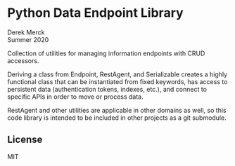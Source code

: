 # Python Data Endpoint Library

Derek Merck  
Summer 2020  

Collection of utilities for managing information endpoints with CRUD accessors.

Deriving a class from Endpoint, RestAgent, and Serializable creates a highly functional class that can be instantiated from fixed keywords, has access to persistent data (authentication tokens, indexes, etc.), and connect to specific APIs in order to move or process data.

RestAgent and other utilities are applicable in other domains as well, so this code library is intended to be included in other projects as a git submodule.

## License

MIT